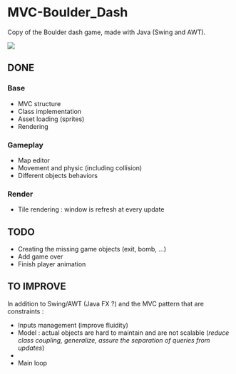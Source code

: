 # MVC-Boulder_Dash

Copy of the Boulder dash game, made with Java (Swing and AWT).

![](http://url/to/img.png)

## DONE

### Base

* MVC structure
* Class implementation
* Asset loading (sprites)
* Rendering

### Gameplay

* Map editor
* Movement and physic (including collision)
* Different objects behaviors

### Render

* Tile rendering : window is refresh at every update

## TODO

* Creating the missing game objects (exit, bomb, ...)
* Add game over
* Finish player animation

## TO IMPROVE

In addition to Swing/AWT (Java FX ?) and the MVC pattern that are constraints :
* Inputs management (improve fluidity)
* Model : actual objects are hard to maintain and are not scalable (*reduce class coupling, generalize, assure the separation of queries from updates*)
*
* Main loop